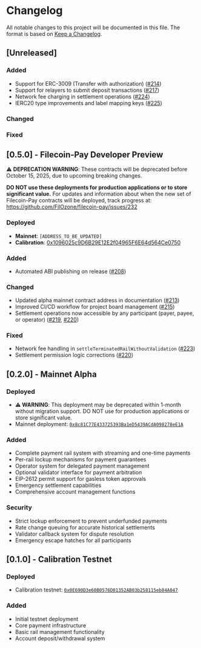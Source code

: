 # Changelog

All notable changes to this project will be documented in this file. The format is based on [Keep a Changelog](https://keepachangelog.com/en/1.0.0/).

## [Unreleased]

### Added
- Support for ERC-3009 (Transfer with authorization) ([#214](https://github.com/FilOzone/filecoin-pay/pull/214))
- Support for relayers to submit deposit transactions ([#217](https://github.com/FilOzone/filecoin-pay/pull/217))
- Network fee charging in settlement operations ([#224](https://github.com/FilOzone/filecoin-pay/pull/224))
- IERC20 type improvements and label mapping keys ([#225](https://github.com/FilOzone/filecoin-pay/pull/225))

### Changed

### Fixed

## [0.5.0] - Filecoin-Pay Developer Preview

⚠️ **DEPRECATION WARNING**: These contracts will be deprecated before October 15, 2025, due to 
upcoming breaking changes. 

**DO NOT use these deployments for production applications or to store significant value.** For updates and information about when the new set of Filecoin-Pay contracts will be deployed, track progress at: https://github.com/FilOzone/filecoin-pay/issues/232

### Deployed
- **Mainnet**: `[ADDRESS_TO_BE_UPDATED]`
- **Calibration**: [0x1096025c9D6B29E12E2f04965F6E64d564Ce0750](https://calibration.filfox.info/en/address/0x1096025c9D6B29E12E2f04965F6E64d564Ce0750)

### Added
- Automated ABI publishing on release ([#208](https://github.com/FilOzone/filecoin-pay/pull/208))

### Changed
- Updated alpha mainnet contract address in documentation ([#213](https://github.com/FilOzone/filecoin-pay/pull/213))
- Improved CI/CD workflow for project board management ([#215](https://github.com/FilOzone/filecoin-pay/pull/215))
- Settlement operations now accessible by any participant (payer, payee, or operator) ([#219](https://github.com/FilOzone/filecoin-pay/pull/219), [#220](https://github.com/FilOzone/filecoin-pay/pull/220))

### Fixed
- Network fee handling in `settleTerminatedRailWithoutValidation` ([#223](https://github.com/FilOzone/filecoin-pay/pull/223))
- Settlement permission logic corrections ([#220](https://github.com/FilOzone/filecoin-pay/pull/220))

## [0.2.0] - Mainnet Alpha

### Deployed
- **⚠️ WARNING**: This deployment may be deprecated within 1-month without migration support. DO NOT use for production applications or store significant value.
- Mainnet deployment: [`0x8c81C77E433725393Ba1eD5439ACdA098278eE1A`](https://etherscan.io/address/0x8c81C77E433725393Ba1eD5439ACdA098278eE1A)

### Added
- Complete payment rail system with streaming and one-time payments
- Per-rail lockup mechanisms for payment guarantees
- Operator system for delegated payment management  
- Optional validator interface for payment arbitration
- EIP-2612 permit support for gasless token approvals
- Emergency settlement capabilities
- Comprehensive account management functions

### Security
- Strict lockup enforcement to prevent underfunded payments
- Rate change queuing for accurate historical settlements
- Validator callback system for dispute resolution
- Emergency escape hatches for all participants

## [0.1.0] - Calibration Testnet

### Deployed  
- Calibration testnet: [`0x0E690D3e60B0576D01352AB03b258115eb84A047`](https://calibration.filfox.info/en/address/0x0E690D3e60B0576D01352AB03b258115eb84A047)

### Added
- Initial testnet deployment
- Core payment infrastructure
- Basic rail management functionality
- Account deposit/withdrawal system
